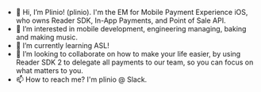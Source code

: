 - 👋 Hi, I’m Plinio! (plinio). I'm the EM for Mobile Payment Experience iOS, who owns Reader SDK, In-App Payments, and Point of Sale API.
- 👀 I’m interested in mobile development, engineering managing, baking and making music.
- 🌱 I’m currently learning ASL!
- 💞️ I’m looking to collaborate on how to make your life easier, by using Reader SDK 2 to delegate all payments to our team, so you can focus on what matters to you.
- 📫 How to reach me? I'm plinio @ Slack.

<!---
plinio-square/plinio-square is a ✨ special ✨ repository because its `README.md` (this file) appears on your GitHub profile.
You can click the Preview link to take a look at your changes.
--->
